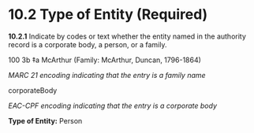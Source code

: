 # 10.2 Type of Entity (Required)

**10.2.1** Indicate by codes or text whether the entity named in the authority record is a corporate body, a person, or a family.

<p class="dacs-example">100 3b ‡a McArthur (Family: McArthur, Duncan, 1796-1864)</p>

<p class="dacs-example"><em>MARC 21 encoding indicating that the entry is a family name</em></p>

<p class="dacs-example"><entityType>corporateBody</entityType></p>

<p class="dacs-example"><em>EAC-CPF encoding indicating that the entry is a corporate body</em></p>

**Type of Entity:** Person
